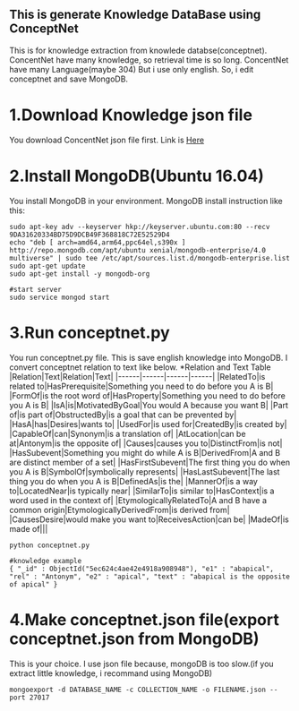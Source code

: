 ## This is generate Knowledge DataBase using ConceptNet

This is for knowledge extraction from knowlede databse(conceptnet).
ConcentNet have many knowledge, so retrieval time is so long.
ConcentNet have many Language(maybe 304) But i use only english.
So, i edit conceptnet and save MongoDB.

# 1.Download Knowledge json file
You download ConcentNet json file first. Link is [Here](https://github.com/commonsense/conceptnet5/wiki/Downloads)

# 2.Install MongoDB(Ubuntu 16.04)
You install MongoDB in your environment.
MongoDB install instruction like this:
```
sudo apt-key adv --keyserver hkp://keyserver.ubuntu.com:80 --recv 9DA31620334BD75D9DCB49F368818C72E52529D4
echo "deb [ arch=amd64,arm64,ppc64el,s390x ] http://repo.mongodb.com/apt/ubuntu xenial/mongodb-enterprise/4.0 multiverse" | sudo tee /etc/apt/sources.list.d/mongodb-enterprise.list
sudo apt-get update
sudo apt-get install -y mongodb-org

#start server
sudo service mongod start
```

# 3.Run conceptnet.py
You run conceptnet.py file. This is save english knowledge into MongoDB.
I convert conceptnet relation to text like below.
*Relation and Text Table
|Relation|Text|Relation|Text|
|------|------|------|------|
|RelatedTo|is related to|HasPrerequisite|Something you need to do before you A is B|
|FormOf|is the root word of|HasProperty|Something you need to do before you  A is B|
|IsA|is|MotivatedByGoal|You would A because you want B|
|Part of|is part of|ObstructedBy|is a goal that can be prevented by|
|HasA|has|Desires|wants to|
|UsedFor|is used for|CreatedBy|is created by|
|CapableOf|can|Synonym|is a translation of|
|AtLocation|can be at|Antonym|is the opposite of|
|Causes|causes you to|DistinctFrom|is not|
|HasSubevent|Something you might do while A is B|DerivedFrom|A and B are distinct member of a set|
|HasFirstSubevent|The first thing you do when you A is B|SymbolOf|symbolically represents|
|HasLastSubevent|The last thing you do when you A is B|DefinedAs|is the|
|MannerOf|is a way to|LocatedNear|is typically near|
|SimilarTo|is similar to|HasContext|is a word used in the context of|
|EtymologicallyRelatedTo|A and B have a common origin|EtymologicallyDerivedFrom|is derived from|
|CausesDesire|would make you want to|ReceivesAction|can be|
|MadeOf|is made of|||

```
python conceptnet.py

#knowledge example
{ "_id" : ObjectId("5ec624c4ae42e4918a908948"), "e1" : "abapical", "rel" : "Antonym", "e2" : "apical", "text" : "abapical is the opposite of apical" }
```

# 4.Make conceptnet.json file(export conceptnet.json from MongoDB)
This is your choice. I use json file because, mongoDB is too slow.(if you extract little knowledge, i recommand using MongoDB)
```
mongoexport -d DATABASE_NAME -c COLLECTION_NAME -o FILENAME.json --port 27017
```